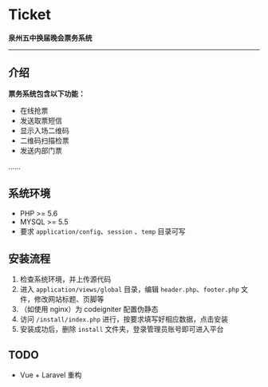# Ticket
**泉州五中换届晚会票务系统**

------
## 介绍

**票务系统包含以下功能：**

* 在线抢票
* 发送取票短信
* 显示入场二维码
* 二维码扫描检票
* 发送内部门票

......


## 系统环境

* PHP >= 5.6
* MYSQL >= 5.5
* 要求 `application/config`、`session` 、`temp` 目录可写


## 安装流程

 1. 检查系统环境，并上传源代码
 2. 进入 `application/views/global` 目录，编辑 `header.php`、`footer.php` 文件，修改网站标题、页脚等
 3. （如使用 nginx）为 codeigniter 配置伪静态
 4. 访问 `/install/index.php` 进行，按要求填写好相应数据，点击安装
 5. 安装成功后，删除 `install` 文件夹，登录管理员账号即可进入平台


## TODO
 - Vue + Laravel 重构